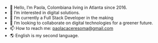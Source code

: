 - 👋 Hello, I’m Paola, Colombiana living in Atlanta since 2016.
- 👀 I’m interested in digital solutions.
- 🐣 I’m currently a Full Stack Developer in the making
- 🌱 I’m looking to collaborate on digital technologies for a greener future.
- 📫 How to reach me: paolacaceresoma@gmail.com 
- 🌎 English is my second language.

<!---
paolacaceresoma/paolacaceresoma is a ✨ special ✨ repository because its `README.md` (this file) appears on your GitHub profile.
You can click the Preview link to take a look at your changes.
--->
